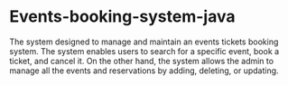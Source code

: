 # Events-booking-system-java
The system designed to manage and maintain an events tickets booking system. The system enables users to search for a specific event, book a ticket, and cancel it. On the other hand, the system allows the admin to manage all the events and reservations by adding, deleting, or updating. 
